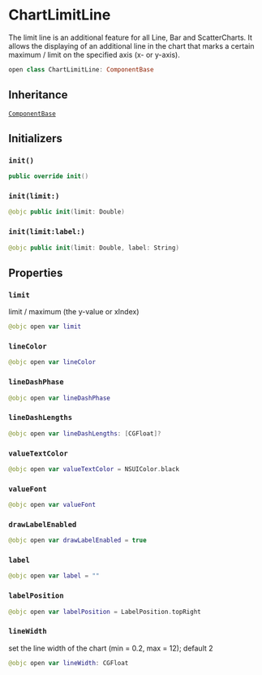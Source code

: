 # ChartLimitLine

The limit line is an additional feature for all Line, Bar and ScatterCharts.
It allows the displaying of an additional line in the chart that marks a certain maximum / limit on the specified axis (x- or y-axis).

``` swift
open class ChartLimitLine: ComponentBase
```

## Inheritance

[`ComponentBase`](/ComponentBase)

## Initializers

### `init()`

``` swift
public override init()
```

### `init(limit:)`

``` swift
@objc public init(limit: Double)
```

### `init(limit:label:)`

``` swift
@objc public init(limit: Double, label: String)
```

## Properties

### `limit`

limit / maximum (the y-value or xIndex)

``` swift
@objc open var limit 
```

### `lineColor`

``` swift
@objc open var lineColor 
```

### `lineDashPhase`

``` swift
@objc open var lineDashPhase 
```

### `lineDashLengths`

``` swift
@objc open var lineDashLengths: [CGFloat]?
```

### `valueTextColor`

``` swift
@objc open var valueTextColor = NSUIColor.black
```

### `valueFont`

``` swift
@objc open var valueFont 
```

### `drawLabelEnabled`

``` swift
@objc open var drawLabelEnabled = true
```

### `label`

``` swift
@objc open var label = ""
```

### `labelPosition`

``` swift
@objc open var labelPosition = LabelPosition.topRight
```

### `lineWidth`

set the line width of the chart (min = 0.2, max = 12); default 2

``` swift
@objc open var lineWidth: CGFloat
```
